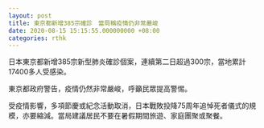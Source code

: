 ```yaml
---
layout: post
title: 東京都新增385宗確診　當局稱疫情仍非常嚴峻
date: 2020-08-15 15:15:55.000000000 +08:00
categories: rthk
---
```


日本東京都新增385宗新型肺炎確診個案，連續第二日超過300宗，當地累計17400多人受感染。

東京都政府警告，疫情仍然非常嚴峻，呼籲民眾提高警惕。

受疫情影響，多項節慶或紀念活動取消，日本戰敗投降75周年追悼死者儀式的規模，亦要縮減。當局建議居民不要在暑假期間旅遊、家庭團聚或聚餐。
